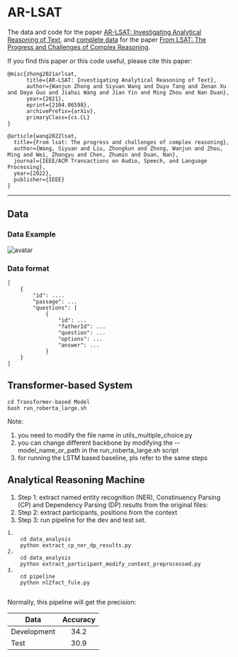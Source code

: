# AR-LSAT
The data and code for the paper [AR-LSAT: Investigating Analytical Reasoning of Text](https://arxiv.org/pdf/2104.06598.pdf), and [complete data](https://github.com/zhongwanjun/AR-LSAT/tree/main/complete_lsat_data) for the paper [From LSAT: The Progress and Challenges of Complex Reasoning](https://arxiv.org/abs/2108.00648.pdf).

If you find this paper or this code useful, please cite this paper:
```angular2html
@misc{zhong2021arlsat,
      title={AR-LSAT: Investigating Analytical Reasoning of Text}, 
      author={Wanjun Zhong and Siyuan Wang and Duyu Tang and Zenan Xu and Daya Guo and Jiahai Wang and Jian Yin and Ming Zhou and Nan Duan},
      year={2021},
      eprint={2104.06598},
      archivePrefix={arXiv},
      primaryClass={cs.CL}
}

@article{wang2022lsat,
  title={From lsat: The progress and challenges of complex reasoning},
  author={Wang, Siyuan and Liu, Zhongkun and Zhong, Wanjun and Zhou, Ming and Wei, Zhongyu and Chen, Zhumin and Duan, Nan},
  journal={IEEE/ACM Transactions on Audio, Speech, and Language Processing},
  year={2022},
  publisher={IEEE}
}
```
-----
## Data
### Data Example

![avatar](img.png)

### Data format
```
[
    {
        "id": ....
        "passage": ...
        "questions": [
            {
                "id": ...
                "fatherId": ...
                "question": ...
                "options": ...
                "answer": ...
            }
    }
]
```
## Transformer-based System
```angular2html
cd Transformer-based Model
bash run_roberta_large.sh
```
Note: 
1. you need to modify the file name in utils_multiple_choice.py
2. you can change different backbone by modifying the --model_name_or_path in the run_roberta_large.sh script
3. for running the LSTM based baseline, pls refer to the same steps
## Analytical Reasoning Machine
1. Step 1: extract named entity recognition (NER), Constinuency Parsing (CP) and Dependency Parsing (DP) results from the original files:
2. Step 2: extract participants, positions from the context
3. Step 3: run pipeline for the dev and test set.
```angular2html
1. 
    cd data_analysis
    python extract_cp_ner_dp_results.py
2. 
    cd data_analysis
    python extract_participant_modify_context_preprocessed.py
3.
    cd pipeline
    python nl2fact_fule.py
    
```
Normally, this pipeline will get the precision:

| Data | Accuracy |
|--------|:--------:|
| Development | 34.2 |
| Test | 30.9 |
